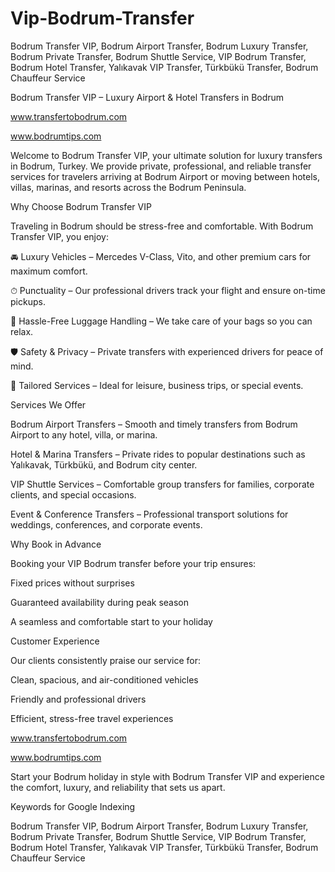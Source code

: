# Vip-Bodrum-Transfer
Bodrum Transfer VIP, Bodrum Airport Transfer, Bodrum Luxury Transfer, Bodrum Private Transfer, Bodrum Shuttle Service, VIP Bodrum Transfer, Bodrum Hotel Transfer, Yalıkavak VIP Transfer, Türkbükü Transfer, Bodrum Chauffeur Service

Bodrum Transfer VIP – Luxury Airport & Hotel Transfers in Bodrum

www.transfertobodrum.com

www.bodrumtips.com

Welcome to Bodrum Transfer VIP, your ultimate solution for luxury transfers in Bodrum, Turkey. We provide private, professional, and reliable transfer services for travelers arriving at Bodrum Airport or moving between hotels, villas, marinas, and resorts across the Bodrum Peninsula.

Why Choose Bodrum Transfer VIP

Traveling in Bodrum should be stress-free and comfortable. With Bodrum Transfer VIP, you enjoy:

🚘 Luxury Vehicles – Mercedes V-Class, Vito, and other premium cars for maximum comfort.

⏱ Punctuality – Our professional drivers track your flight and ensure on-time pickups.

🧳 Hassle-Free Luggage Handling – We take care of your bags so you can relax.

🛡 Safety & Privacy – Private transfers with experienced drivers for peace of mind.

💼 Tailored Services – Ideal for leisure, business trips, or special events.

Services We Offer

Bodrum Airport Transfers – Smooth and timely transfers from Bodrum Airport to any hotel, villa, or marina.

Hotel & Marina Transfers – Private rides to popular destinations such as Yalıkavak, Türkbükü, and Bodrum city center.

VIP Shuttle Services – Comfortable group transfers for families, corporate clients, and special occasions.

Event & Conference Transfers – Professional transport solutions for weddings, conferences, and corporate events.

Why Book in Advance

Booking your VIP Bodrum transfer before your trip ensures:

Fixed prices without surprises

Guaranteed availability during peak season

A seamless and comfortable start to your holiday

Customer Experience

Our clients consistently praise our service for:

Clean, spacious, and air-conditioned vehicles

Friendly and professional drivers

Efficient, stress-free travel experiences

www.transfertobodrum.com

www.bodrumtips.com


Start your Bodrum holiday in style with Bodrum Transfer VIP and experience the comfort, luxury, and reliability that sets us apart.

Keywords for Google Indexing

Bodrum Transfer VIP, Bodrum Airport Transfer, Bodrum Luxury Transfer, Bodrum Private Transfer, Bodrum Shuttle Service, VIP Bodrum Transfer, Bodrum Hotel Transfer, Yalıkavak VIP Transfer, Türkbükü Transfer, Bodrum Chauffeur Service
